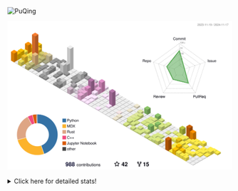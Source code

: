 ![PuQing](https://user-images.githubusercontent.com/27223114/171565019-9a56fae6-b08b-421f-99db-7e830da42371.png)

![](./profile-3d-contrib/profile-season-animate.svg)

<details>
<summary>Click here for detailed stats!</summary>

<!--START_SECTION:waka-->
![Lines of code](https://img.shields.io/badge/From%20Hello%20World%20I%27ve%20Written-1.3%20million%20lines%20of%20code-blue)

**🐱 My GitHub Data** 

> 📦 411.6 kB Used in GitHub's Storage 
 > 
> 🏆 690 Contributions in the Year 2024
 > 
> 🚫 Not Opted to Hire
 > 
> 📜 61 Public Repositories 
 > 
> 🔑 30 Private Repositories 
 > 
**I'm a Night 🦉** 

```text
🌞 Morning                482 commits         ██░░░░░░░░░░░░░░░░░░░░░░░   06.49 % 
🌆 Daytime                3164 commits        ███████████░░░░░░░░░░░░░░   42.61 % 
🌃 Evening                1642 commits        ██████░░░░░░░░░░░░░░░░░░░   22.11 % 
🌙 Night                  2138 commits        ███████░░░░░░░░░░░░░░░░░░   28.79 % 
```


📊 **This Week I Spent My Time On** 

```text
💬 Programming Languages: 
Browsing                 16 hrs 25 mins      ████████████░░░░░░░░░░░░░   48.06 % 
GitHubing                4 hrs 41 mins       ███░░░░░░░░░░░░░░░░░░░░░░   13.73 % 
Searching                4 hrs 38 mins       ███░░░░░░░░░░░░░░░░░░░░░░   13.59 % 
Fish Touching            3 hrs 4 mins        ██░░░░░░░░░░░░░░░░░░░░░░░   09.02 % 
Python                   1 hr 26 mins        █░░░░░░░░░░░░░░░░░░░░░░░░   04.22 % 

🔥 Editors: 
Chrome                   30 hrs 7 mins       ██████████████████████░░░   88.16 % 
VS Code                  3 hrs 9 mins        ██░░░░░░░░░░░░░░░░░░░░░░░   09.25 % 
fish                     49 mins             █░░░░░░░░░░░░░░░░░░░░░░░░   02.42 % 
Obsidian                 3 mins              ░░░░░░░░░░░░░░░░░░░░░░░░░   00.17 % 

💻 Operating System: 
Mac                      31 hrs 2 mins       ███████████████████████░░   90.87 % 
WSL                      1 hr 48 mins        █░░░░░░░░░░░░░░░░░░░░░░░░   05.31 % 
Linux                    1 hr 18 mins        █░░░░░░░░░░░░░░░░░░░░░░░░   03.82 % 
```


<!--END_SECTION:waka-->
</details>
